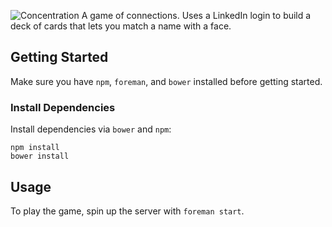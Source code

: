 ![Concentration](http://i.imgur.com/hXM96sT.png)
A game of connections. Uses a LinkedIn login to build a deck of cards that lets you match a name with a face.

## Getting Started
Make sure you have `npm`, `foreman`, and `bower` installed before getting started.

### Install Dependencies
Install dependencies via `bower` and `npm`:

```
npm install
bower install
```

## Usage
To play the game, spin up the server with `foreman start`.
